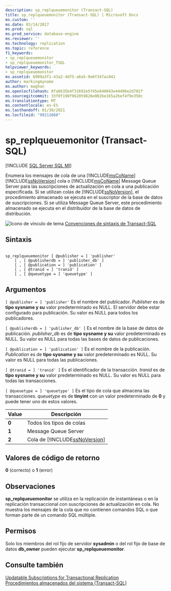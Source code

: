 ```yaml
---
description: sp_replqueuemonitor (Transact-SQL)
title: sp_replqueuemonitor (Transact-SQL) | Microsoft Docs
ms.custom: ''
ms.date: 03/14/2017
ms.prod: sql
ms.prod_service: database-engine
ms.reviewer: ''
ms.technology: replication
ms.topic: reference
f1_keywords:
- sp_replqueuemonitor
- sp_replqueuemonitor_TSQL
helpviewer_keywords:
- sp_replqueuemonitor
ms.assetid: 6909a3f1-43a2-4df5-a6a5-9e6f347ac841
author: markingmyname
ms.author: maghan
ms.openlocfilehash: 8fa6635b4f31692e5f45e848043e44496e2d702f
ms.sourcegitcommit: 33f0f190f962059826e002be165a2bef4f9e350c
ms.translationtype: MT
ms.contentlocale: es-ES
ms.lasthandoff: 01/30/2021
ms.locfileid: "99211668"
---
```

# <a name="sp_replqueuemonitor-transact-sql"></a>sp_replqueuemonitor (Transact-SQL)
[!INCLUDE [SQL Server SQL MI](../../includes/applies-to-version/sql-asdbmi.md)]

  Enumera los mensajes de cola de una [!INCLUDE[msCoName](../../includes/msconame-md.md)] [!INCLUDE[ssNoVersion](../../includes/ssnoversion-md.md)] cola o [!INCLUDE[msCoName](../../includes/msconame-md.md)] Message Queue Server para las suscripciones de actualización en cola a una publicación especificada. Si se utilizan colas de [!INCLUDE[ssNoVersion](../../includes/ssnoversion-md.md)], el procedimiento almacenado se ejecuta en el suscriptor de la base de datos de suscripciones. Si se utiliza Message Queue Server, este procedimiento almacenado se ejecuta en el distribuidor de la base de datos de distribución.  
  
 ![Icono de vínculo de tema](../../database-engine/configure-windows/media/topic-link.gif "Icono de vínculo de tema") [Convenciones de sintaxis de Transact-SQL](../../t-sql/language-elements/transact-sql-syntax-conventions-transact-sql.md)  
  
## <a name="syntax"></a>Sintaxis  
  
```  
  
sp_replqueuemonitor [ @publisher = ] 'publisher'  
    [ , [ @publisherdb = ] 'publisher_db' ]  
    [ , [ @publication = ] 'publication' ]  
    [ , [ @tranid = ] 'tranid' ]  
    [ , [ @queuetype = ] 'queuetype' ]  
```  
  
## <a name="arguments"></a>Argumentos  
`[ @publisher = ] 'publisher'` Es el nombre del publicador. *Publisher* es de **tipo sysname y su** valor predeterminado es NULL. El servidor debe estar configurado para publicación. Su valor es NULL para todos los publicadores.  
  
`[ @publisherdb = ] 'publisher_db' ]` Es el nombre de la base de datos de publicación. *publisher_db* es de **tipo sysname y su** valor predeterminado es NULL. Su valor es NULL para todas las bases de datos de publicaciones.  
  
`[ @publication = ] 'publication' ]` Es el nombre de la publicación. *Publication* es de **tipo sysname y su** valor predeterminado es NULL. Su valor es NULL para todas las publicaciones.  
  
`[ @tranid = ] 'tranid' ]` Es el identificador de la transacción. *tranid* es de **tipo sysname y su** valor predeterminado es NULL. Su valor es NULL para todas las transacciones.  
  
`[ @queuetype = ] 'queuetype' ]` Es el tipo de cola que almacena las transacciones. *queuetype* es de **tinyint** con un valor predeterminado de **0** y puede tener uno de estos valores.  
  
|Value|Descripción|  
|-----------|-----------------|  
|**0**|Todos los tipos de colas|  
|**1**|Message Queue Server|  
|**2**|Cola de [!INCLUDE[ssNoVersion](../../includes/ssnoversion-md.md)]|  
  
## <a name="return-code-values"></a>Valores de código de retorno  
 **0** (correcto) o **1** (error)  
  
## <a name="remarks"></a>Observaciones  
 **sp_replqueuemonitor** se utiliza en la replicación de instantáneas o en la replicación transaccional con suscripciones de actualización en cola. No muestra los mensajes de la cola que no contienen comandos SQL o que forman parte de un comando SQL múltiple.  
  
## <a name="permissions"></a>Permisos  
 Solo los miembros del rol fijo de servidor **sysadmin** o del rol fijo de base de datos **db_owner** pueden ejecutar **sp_replqueuemonitor**.  
  
## <a name="see-also"></a>Consulte también  
 [Updatable Subscriptions for Transactional Replication](../../relational-databases/replication/transactional/updatable-subscriptions-for-transactional-replication.md)   
 [Procedimientos almacenados del sistema &#40;Transact-SQL&#41;](../../relational-databases/system-stored-procedures/system-stored-procedures-transact-sql.md)  
  
  
